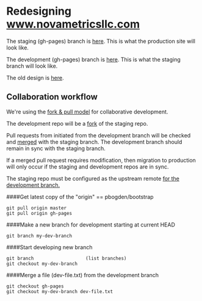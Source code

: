 
# Redesigning www.novametricsllc.com

The staging (gh-pages) branch is <a href="http://pbogden.github.io/bootstrap">here</a>.  This is what the production site will look like.

The development (gh-pages) branch is <a href="http://eliza-908.github.io/bootstrap">here</a>.  This is what the staging branch will look like.

The old design is <a href="http://pbogden.github.io/bootstrap/oldesign.html">here</a>.

## Collaboration workflow

We're using the <a href="https://help.github.com/articles/using-pull-requests">fork & pull model</a>
for collaborative development.

The development repo will be a <a href="https://help.github.com/articles/fork-a-repo">fork</a> of the staging repo.

Pull requests from initiated from the development branch will be checked 
and <a href="https://help.github.com/articles/merging-a-pull-request">merged</a> with the staging branch.  The development branch should remain in sync with the staging branch.  

If a merged pull request requires modification, then migration to production will only occur if 
the staging and development repos are in sync. 

The staging repo must be configured as the upstream remote 
<a href="https://help.github.com/articles/configuring-a-remote-for-a-fork"> for the development branch.</a>

####Get latest copy of the "origin" == pbogden/bootstrap

    git pull origin master
    git pull origin gh-pages

####Make a new branch for development starting at current HEAD

    git branch my-dev-branch

####Start developing new branch

    git branch                   (list branches)
    git checkout my-dev-branch
 
####Merge a file (dev-file.txt) from the development branch 

    git checkout gh-pages
    git checkout my-dev-branch dev-file.txt
